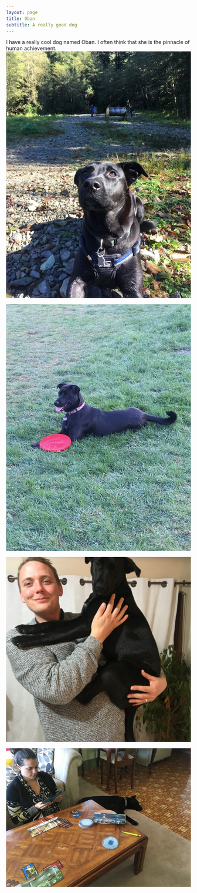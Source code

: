 ```yaml
---
layout: page
title: Oban
subtitle: A really good dog
---
```


I have a really cool dog named Oban. I often think that she is the pinnacle of human achievement.
![](/img/other/OBANCOOLPUP.JPG "Humankind's greatest achievement")

![](/img/other/OBANFRISBEE.JPG "She guards the Frisbee (TM)")

![](/img/other/OBANHUG.JPG "She keeps me company")

![](/img/other/ObanSleepy.JPG "She sleeps")


